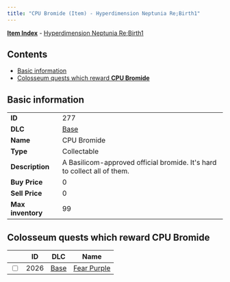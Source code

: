 ```yaml
---
title: "CPU Bromide (Item) - Hyperdimension Neptunia Re;Birth1"
---
```


[**Item Index**](/neptunia/rb1/item/index.html) - [Hyperdimension Neptunia Re;Birth1](/neptunia/rb1)

## Contents

- [Basic information](#basic-information)
- [Colosseum quests which reward **CPU Bromide**](#colosseum-quests-which-reward-cpu-bromide)

## Basic information

|   |   |
| -- | -- |
| **ID** | 277 |
| **DLC** | [Base](/neptunia/rb1/dlc/1-base.html) |
| **Name** | CPU Bromide |
| **Type** | Collectable |
| **Description** | A Basilicom-approved official bromide. It's hard to collect all of them. |
| **Buy Price** | 0 |
| **Sell Price** | 0 |
| **Max inventory** | 99 |


## Colosseum quests which reward **CPU Bromide**

|    | ID | DLC | Name |
| -- | -- | --- | ---- |
| <input type="checkbox" id="rb1-colosseum-1-2026" class="trackbox" /> | 2026 | [Base](/neptunia/rb1/dlc/1-base.html) | [Fear Purple](/neptunia/rb1/colosseum/1-2026-fear-purple.html) |
